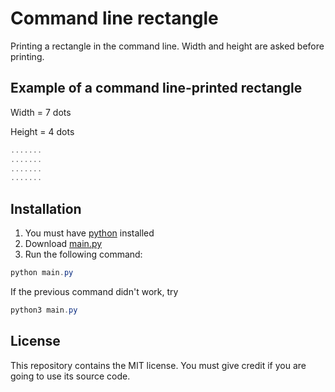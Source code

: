# Command line rectangle

Printing a rectangle in the command line. Width and height are asked before printing.

## Example of a command line-printed rectangle

Width = 7 dots

Height = 4 dots

```PowerShell
.......
.......
.......
.......
```

## Installation

1. You must have [python](https://python.org) installed
2. Download [main.py](src/main.py)
3. Run the following command:

```Powershell
python main.py
```

If the previous command didn't work, try

```Powershell
python3 main.py
```

## License

This repository contains the MIT license. You must give credit if you are going to use its source code.
